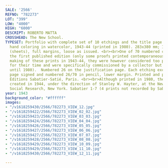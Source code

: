 ```yaml
---
SALE: '2566'
REFNO: "782273"
LOT: "399"
LOW: "4000"
HIGH: "6000"
DESCRIPT: ROBERTO MATTA
CROSSHEAD: The New School.
TYPESET: Portfolio with complete set of 10 etchings and the title page etching with
  hand coloring in watercolor, 1943-44 (printed in 1980). 283x380 mm; 15x11¼ inches
  (sheets), full margins, loose as issued. <br><br>One of 70 numbered copies from
  the first published edition (only some proofs printed contemporaneously with the
  making of these prints in 1943-44, they were however considered too provocative
  for their time and were specifically commissioned by a collector but never published
  until 1980).  Numbered 26 on the justification page. Each etching except the title
  page signed and numbered 26/70 in pencil, lower margin. Printed and published by
  Éditions Sabatier-Satié, Paris. <br><br>Although printed in 1980, the etchings were
  created in 1944, under the direction of Stanley W. Hayter, at the New School of
  Social Research, New York. Sabatier 1-7 (4 prints not recorded by Sabatier).
year: 1943
background_color: "#ffffff"
images:
- "/v1618259430/2566/782273_VIEW_12.jpg"
- "/v1618259422/2566/782273_VIEW_02_02.jpg"
- "/v1618259423/2566/782273_VIEW_03_03.jpg"
- "/v1618259424/2566/782273_VIEW_04_04.jpg"
- "/v1618259426/2566/782273_VIEW_05_05.jpg"
- "/v1618259427/2566/782273_VIEW_06_06.jpg"
- "/v1618259427/2566/782273_VIEW_07_07.jpg"
- "/v1618259428/2566/782273_VIEW_08_08.jpg"
- "/v1618259429/2566/782273_VIEW_10_09.jpg"
- "/v1618259429/2566/782273_VIEW_11_10.jpg"
- "/v1618259430/2566/782273_VIEW_12_11.jpg"

---
```


